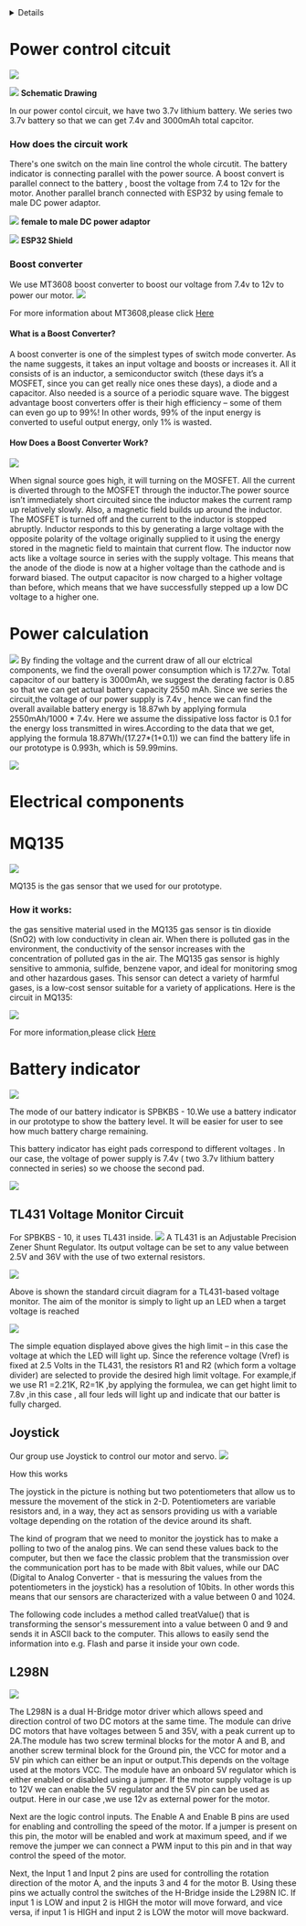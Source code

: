 <details>
<li>
 
 [Power control circuit]</li>
 <ul>
 <li>
     
   [Boost converter](https://github.com/Tristan-Technologies/EASem2Help/blob/master/Electrical_Components/electrical.md#boost-converter)
</li>
<li>
  
  [Power calculation]()
</ul>
<li>
 
 [Electical components]
</li>
<ul>
<li>

  [MQ135](https://github.com/Tristan-Technologies/EASem2Help/blob/master/Electrical_Components/electrical.md#mq135)  

 </li>
 <li>
  
   [Battery indicator](https://github.com/Tristan-Technologies/EASem2Help/blob/master/Electrical_Components/electrical.md#battery-indicator)  
</li>
<ul>
  <li>
   
   [TL431 Voltage Monitor Circuit](https://github.com/Tristan-Technologies/EASem2Help/blob/master/Electrical_Components/electrical.md#tl431-voltage-monitor-circuit)
  </li>
  
</ul>
<li>
  
  [Joystick](https://github.com/Tristan-Technologies/EASem2Help/blob/master/Electrical_Components/electrical.md#joystick)
  
</li>
<li>
 
 [L298N](https://github.com/Tristan-Technologies/EASem2Help/blob/master/Electrical_Components/electrical.md#l298n)
</details>


# Power control citcuit
![](https://github.com/Tristan-Technologies/EASem2Help/blob/master/Electrical_Components/power3.png)

![](https://github.com/Tristan-Technologies/EASem2Help/blob/master/Electrical_Components/power_circuit.png)
 **Schematic Drawing**

In our power contol circuit, we have two 3.7v lithium battery. We series two 3.7v battery so that we can get 7.4v and 3000mAh total  capcitor. 
### How does the circuit work
There's one switch on the main line control the whole circutit.
The battery indicator is connecting parallel with the power source.
A boost convert is parallel connect to the battery , boost the voltage from 7.4 to 12v for the motor.
Another parallel branch connected with ESP32 by using female to male DC power adaptor.

![](https://github.com/Tristan-Technologies/EASem2Help/blob/master/Electrical_Components/adaptor.png)
**female to male DC power adaptor**

![](https://github.com/Tristan-Technologies/EASem2Help/blob/master/Electrical_Components/shield.png)
**ESP32 Shield**

### Boost converter
We use MT3608 boost converter to boost our voltage from 7.4v to 12v to power our motor.
![](https://github.com/Tristan-Technologies/EASem2Help/blob/master/Electrical_Components/boost_converter.png)

For more information about MT3608,please click [Here](https://datasheetspdf.com/pdf/909246/AEROSEMI/MT3608/1)

#### What is a Boost Converter?
A boost converter is one of the simplest types of switch mode converter. As the name suggests, it takes an input voltage and boosts or increases it. All it consists of is an inductor, a semiconductor switch (these days it’s a MOSFET, since you can get really nice ones these days), a diode and a capacitor. Also needed is a source of a periodic square wave.
The biggest advantage boost converters offer is their high efficiency – some of them can even go up to 99%! In other words, 99% of the input energy is converted to useful output energy, only 1% is wasted.

#### How Does a Boost Converter Work? 
![](https://github.com/Tristan-Technologies/EASem2Help/blob/master/Electrical_Components/Boost-Converter-2.png)

When signal source goes high, it will turning on the MOSFET. All the current is diverted through to the MOSFET through the inductor.The power source isn’t immediately short circuited since the inductor makes the current ramp up relatively slowly. Also, a magnetic field builds up around the inductor. 
The MOSFET is turned off and the current to the inductor is stopped abruptly.
Inductor responds to this by generating a large voltage with the opposite polarity of the voltage originally supplied to it using the energy stored in the magnetic field to maintain that current flow.
The inductor now acts like a voltage source in series with the supply voltage. This means that the anode of the diode is now at a higher voltage than the cathode and is forward biased.
The output capacitor is now charged to a higher voltage than before, which means that we have successfully stepped up a low DC voltage to a higher one.

# Power calculation 

![](https://github.com/Tristan-Technologies/EASem2Help/blob/master/Electrical_Components/power_consum.png)
By finding the voltage and the current draw of all our elctrical components, we find the overall power consumption which is 17.27w.
Total capacitor of our battery is 3000mAh, we suggest the derating factor is 0.85 so that we can get actual battery capacity 2550 mAh.
Since we series the circuit,the voltage of our power supply is 7.4v , hence we can find the overall available battery energy is 18.87wh by applying formula 2550mAh/1000 * 7.4v.
Here we assume the dissipative loss factor is 0.1 for the energy loss transmitted in wires.According to the data that we get, applying the formula 18.87Wh/(17.27*(1+0.1)) we can find the battery life in our prototype is 0.993h, which is 59.99mins.

![](https://github.com/Tristan-Technologies/EASem2Help/blob/master/Electrical_Components/Powe_calculation.png)

# Electrical components
# MQ135

![](https://github.com/Tristan-Technologies/EASem2Help/blob/master/Electrical_Components/MQ135.png)

MQ135 is the gas sensor that we used for our prototype.

### How it works:
the gas sensitive material used in the MQ135 gas sensor is tin dioxide (SnO2) with low conductivity in clean air. When there is polluted gas in the environment, the conductivity of the sensor increases with the concentration of polluted gas in the air. The MQ135 gas sensor is highly sensitive to ammonia, sulfide, benzene vapor, and ideal for monitoring smog and other hazardous gases. This sensor can detect a variety of harmful gases, is a low-cost sensor suitable for a variety of applications.
Here is the circuit in MQ135:

![](https://github.com/Tristan-Technologies/EASem2Help/blob/master/Electrical_Components/Gas_sensor.png)

For more information,please click [Here](http://www.waveshare.net/w/upload/2/24/MQ-135-Gas-Sensor-UserManual.pdf)

# Battery indicator
![](https://github.com/Tristan-Technologies/EASem2Help/blob/master/Electrical_Components/battery_indicator.png)

The mode of our battery indicator is SPBKBS - 10.We use a battery indicator in our prototype to show the battery level.
 It will be easier for user to see how much battery charge remaining.
 
 This battery indicator has eight pads correspond to different voltages . In our case, the voltage of power supply is 7.4v ( two 3.7v lithium battery connected in series) so we choose the second pad.
 
![](https://github.com/Tristan-Technologies/EASem2Help/blob/master/Electrical_Components/back_battery_indicator.png)


## TL431 Voltage Monitor Circuit
For SPBKBS - 10, it uses TL431 inside.
![](https://github.com/Tristan-Technologies/EASem2Help/blob/master/Electrical_Components/Zener.pngx.png)
A TL431 is an Adjustable Precision Zener Shunt Regulator. Its output voltage can be set to any value between 2.5V and 36V with the use of two external resistors.


![](https://github.com/Tristan-Technologies/EASem2Help/blob/master/Electrical_Components/TL431_c.png)

Above is shown the standard circuit diagram for a TL431-based voltage monitor. The aim of the monitor is simply to light up an LED when a target voltage is reached 

![](https://github.com/Tristan-Technologies/EASem2Help/blob/master/Electrical_Components/forumula.png)


The simple equation displayed above gives the high limit – in this case the voltage at which the LED will light up. Since the reference voltage (Vref) is fixed at 2.5 Volts in the TL431, the resistors R1 and R2 (which form a voltage divider) are selected to provide the desired high limit voltage.
For example,if we use R1 =2.21K, R2=1K ,by applying the formulea, we can get hight limit to 7.8v ,in this case , all four leds will light up and indicate that our batter is fully charged.

## Joystick 
Our group use Joystick to control our motor and servo.
![](https://github.com/Tristan-Technologies/EASem2Help/blob/master/Electrical_Components/joystick.jpg)

How this works

The joystick in the picture is nothing but two potentiometers that allow us to messure the movement of the stick in 2-D. Potentiometers are variable resistors and, in a way, they act as sensors providing us with a variable voltage depending on the rotation of the device around its shaft.

The kind of program that we need to monitor the joystick has to make a polling to two of the analog pins. We can send these values back to the computer, but then we face the classic problem that the transmission over the communication port has to be made with 8bit values, while our DAC (Digital to Analog Converter - that is messuring the values from the potentiometers in the joystick) has a resolution of 10bits. In other words this means that our sensors are characterized with a value between 0 and 1024.

The following code includes a method called treatValue() that is transforming the sensor's messurement into a value between 0 and 9 and sends it in ASCII back to the computer. This allows to easily send the information into e.g. Flash and parse it inside your own code.


## L298N
![](https://github.com/Tristan-Technologies/EASem2Help/blob/master/Electrical_Components/word-image-13.png)


The L298N is a dual H-Bridge motor driver which allows speed and direction control of two DC motors at the same time. The module can drive DC motors that have voltages between 5 and 35V, with a peak current up to 2A.The module has two screw terminal blocks for the motor A and B, and another screw terminal block for the Ground pin, the VCC for motor and a 5V pin which can either be an input or output.This depends on the voltage used at the motors VCC. The module have an onboard 5V regulator which is either enabled or disabled using a jumper. If the motor supply voltage is up to 12V we can enable the 5V regulator and the 5V pin can be used as output.
Here in our case ,we use 12v as external power for the motor.

Next are the logic control inputs. The Enable A and Enable B pins are used for enabling and controlling the speed of the motor. If a jumper is present on this pin, the motor will be enabled and work at maximum speed, and if we remove the jumper we can connect a PWM input to this pin and in that way control the speed of the motor. 

Next, the Input 1 and Input 2 pins are used for controlling the rotation direction of the motor A, and the inputs 3 and 4 for the motor B. Using these pins we actually control the switches of the H-Bridge inside the L298N IC. If input 1 is LOW and input 2 is HIGH the motor will move forward, and vice versa, if input 1 is HIGH and input 2 is LOW the motor will move backward.





